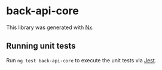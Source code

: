 # back-api-core

This library was generated with [Nx](https://nx.dev).

## Running unit tests

Run `ng test back-api-core` to execute the unit tests via [Jest](https://jestjs.io).
